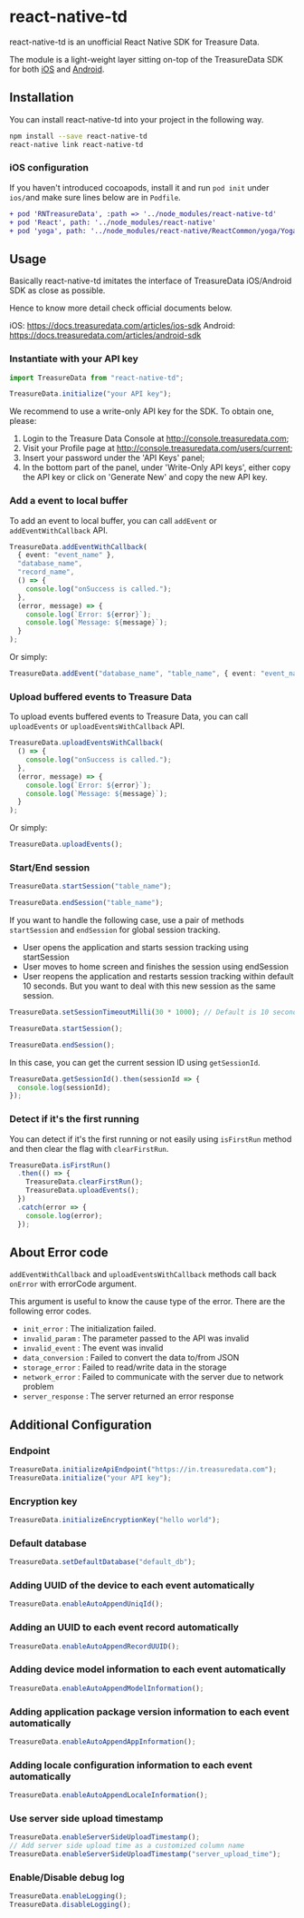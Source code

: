# react-native-td

react-native-td is an unofficial React Native SDK for Treasure Data.

The module is a light-weight layer sitting on-top of the TreasureData SDK for both [iOS](https://github.com/treasure-data/td-ios-sdk) and [Android](https://github.com/treasure-data/td-android-sdk).

## Installation

You can install react-native-td into your project in the following way.

```sh
npm install --save react-native-td
react-native link react-native-td
```

### iOS configuration

If you haven't introduced cocoapods, install it and run `pod init` under `ios/`and make sure lines below are in `Podfile`.

```diff
+ pod 'RNTreasureData', :path => '../node_modules/react-native-td'
+ pod 'React', path: '../node_modules/react-native'
+ pod 'yoga', path: '../node_modules/react-native/ReactCommon/yoga/Yoga.podspec'
```

## Usage

Basically react-native-td imitates the interface of TreasureData iOS/Android SDK as close as possible.

Hence to know more detail check official documents below.

iOS: https://docs.treasuredata.com/articles/ios-sdk
Android: https://docs.treasuredata.com/articles/android-sdk

### Instantiate with your API key

```ts
import TreasureData from "react-native-td";

TreasureData.initialize("your API key");
```

We recommend to use a write-only API key for the SDK. To obtain one, please:

1. Login to the Treasure Data Console at http://console.treasuredata.com;
2. Visit your Profile page at http://console.treasuredata.com/users/current;
3. Insert your password under the 'API Keys' panel;
4. In the bottom part of the panel, under 'Write-Only API keys', either copy the API key or click on 'Generate New' and copy the new API key.

### Add a event to local buffer

To add an event to local buffer, you can call `addEvent` or `addEventWithCallback` API.

```ts
TreasureData.addEventWithCallback(
  { event: "event_name" },
  "database_name",
  "record_name",
  () => {
    console.log("onSuccess is called.");
  },
  (error, message) => {
    console.log(`Error: ${error}`);
    console.log(`Message: ${message}`);
  }
);
```

Or simply:

```ts
TreasureData.addEvent("database_name", "table_name", { event: "event_name" });
```

### Upload buffered events to Treasure Data

To upload events buffered events to Treasure Data, you can call `uploadEvents` or `uploadEventsWithCallback` API.

```ts
TreasureData.uploadEventsWithCallback(
  () => {
    console.log("onSuccess is called.");
  },
  (error, message) => {
    console.log(`Error: ${error}`);
    console.log(`Message: ${message}`);
  }
);
```

Or simply:

```ts
TreasureData.uploadEvents();
```

### Start/End session

```ts
TreasureData.startSession("table_name");

TreasureData.endSession("table_name");
```

If you want to handle the following case, use a pair of methods `startSession` and `endSession` for global session tracking.

* User opens the application and starts session tracking using startSession
* User moves to home screen and finishes the session using endSession
* User reopens the application and restarts session tracking within default 10 seconds. But you want to deal with this new session as the same session.

```ts
TreasureData.setSessionTimeoutMilli(30 * 1000); // Default is 10 seconds

TreasureData.startSession();

TreasureData.endSession();
```

In this case, you can get the current session ID using `getSessionId`.

```ts
TreasureData.getSessionId().then(sessionId => {
  console.log(sessionId);
});
```

### Detect if it's the first running

You can detect if it's the first running or not easily using `isFirstRun` method and then clear the flag with `clearFirstRun`.

```ts
TreasureData.isFirstRun()
  .then(() => {
    TreasureData.clearFirstRun();
    TreasureData.uploadEvents();
  })
  .catch(error => {
    console.log(error);
  });
```

## About Error code

`addEventWithCallback` and `uploadEventsWithCallback` methods call back `onError` with errorCode argument.

This argument is useful to know the cause type of the error. There are the following error codes.

* `init_error` : The initialization failed.
* `invalid_param` : The parameter passed to the API was invalid
* `invalid_event` : The event was invalid
* `data_conversion` : Failed to convert the data to/from JSON
* `storage_error` : Failed to read/write data in the storage
* `network_error` : Failed to communicate with the server due to network problem
* `server_response` : The server returned an error response

## Additional Configuration

### Endpoint

```ts
TreasureData.initializeApiEndpoint("https://in.treasuredata.com");
TreasureData.initialize("your API key");
```

### Encryption key

```ts
TreasureData.initializeEncryptionKey("hello world");
```

### Default database

```ts
TreasureData.setDefaultDatabase("default_db");
```

### Adding UUID of the device to each event automatically

```ts
TreasureData.enableAutoAppendUniqId();
```

### Adding an UUID to each event record automatically

```ts
TreasureData.enableAutoAppendRecordUUID();
```

### Adding device model information to each event automatically

```ts
TreasureData.enableAutoAppendModelInformation();
```

### Adding application package version information to each event automatically

```ts
TreasureData.enableAutoAppendAppInformation();
```

### Adding locale configuration information to each event automatically

```ts
TreasureData.enableAutoAppendLocaleInformation();
```

### Use server side upload timestamp

```ts
TreasureData.enableServerSideUploadTimestamp();
// Add server side upload time as a customized column name
TreasureData.enableServerSideUploadTimestamp("server_upload_time");
```

### Enable/Disable debug log

```ts
TreasureData.enableLogging();
TreasureData.disableLogging();
```
